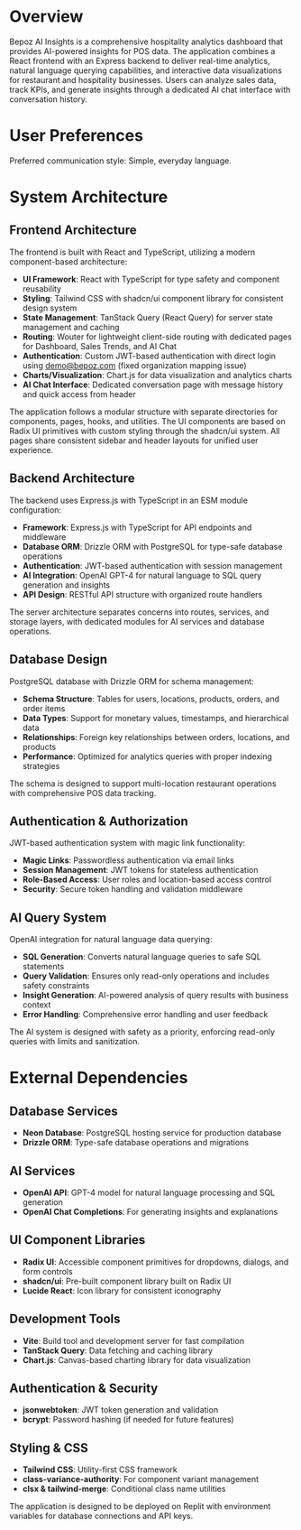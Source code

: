 # Overview

Bepoz AI Insights is a comprehensive hospitality analytics dashboard that provides AI-powered insights for POS data. The application combines a React frontend with an Express backend to deliver real-time analytics, natural language querying capabilities, and interactive data visualizations for restaurant and hospitality businesses. Users can analyze sales data, track KPIs, and generate insights through a dedicated AI chat interface with conversation history.

# User Preferences

Preferred communication style: Simple, everyday language.

# System Architecture

## Frontend Architecture

The frontend is built with React and TypeScript, utilizing a modern component-based architecture:

- **UI Framework**: React with TypeScript for type safety and component reusability
- **Styling**: Tailwind CSS with shadcn/ui component library for consistent design system
- **State Management**: TanStack Query (React Query) for server state management and caching
- **Routing**: Wouter for lightweight client-side routing with dedicated pages for Dashboard, Sales Trends, and AI Chat
- **Authentication**: Custom JWT-based authentication with direct login using demo@bepoz.com (fixed organization mapping issue)
- **Charts/Visualization**: Chart.js for data visualization and analytics charts
- **AI Chat Interface**: Dedicated conversation page with message history and quick access from header

The application follows a modular structure with separate directories for components, pages, hooks, and utilities. The UI components are based on Radix UI primitives with custom styling through the shadcn/ui system. All pages share consistent sidebar and header layouts for unified user experience.

## Backend Architecture

The backend uses Express.js with TypeScript in an ESM module configuration:

- **Framework**: Express.js with TypeScript for API endpoints and middleware
- **Database ORM**: Drizzle ORM with PostgreSQL for type-safe database operations
- **Authentication**: JWT-based authentication with session management
- **AI Integration**: OpenAI GPT-4 for natural language to SQL query generation and insights
- **API Design**: RESTful API structure with organized route handlers

The server architecture separates concerns into routes, services, and storage layers, with dedicated modules for AI services and database operations.

## Database Design

PostgreSQL database with Drizzle ORM for schema management:

- **Schema Structure**: Tables for users, locations, products, orders, and order items
- **Data Types**: Support for monetary values, timestamps, and hierarchical data
- **Relationships**: Foreign key relationships between orders, locations, and products
- **Performance**: Optimized for analytics queries with proper indexing strategies

The schema is designed to support multi-location restaurant operations with comprehensive POS data tracking.

## Authentication & Authorization

JWT-based authentication system with magic link functionality:

- **Magic Links**: Passwordless authentication via email links
- **Session Management**: JWT tokens for stateless authentication
- **Role-Based Access**: User roles and location-based access control
- **Security**: Secure token handling and validation middleware

## AI Query System

OpenAI integration for natural language data querying:

- **SQL Generation**: Converts natural language queries to safe SQL statements
- **Query Validation**: Ensures only read-only operations and includes safety constraints
- **Insight Generation**: AI-powered analysis of query results with business context
- **Error Handling**: Comprehensive error handling and user feedback

The AI system is designed with safety as a priority, enforcing read-only queries with limits and sanitization.

# External Dependencies

## Database Services
- **Neon Database**: PostgreSQL hosting service for production database
- **Drizzle ORM**: Type-safe database operations and migrations

## AI Services
- **OpenAI API**: GPT-4 model for natural language processing and SQL generation
- **OpenAI Chat Completions**: For generating insights and explanations

## UI Component Libraries
- **Radix UI**: Accessible component primitives for dropdowns, dialogs, and form controls
- **shadcn/ui**: Pre-built component library built on Radix UI
- **Lucide React**: Icon library for consistent iconography

## Development Tools
- **Vite**: Build tool and development server for fast compilation
- **TanStack Query**: Data fetching and caching library
- **Chart.js**: Canvas-based charting library for data visualization

## Authentication & Security
- **jsonwebtoken**: JWT token generation and validation
- **bcrypt**: Password hashing (if needed for future features)

## Styling & CSS
- **Tailwind CSS**: Utility-first CSS framework
- **class-variance-authority**: For component variant management
- **clsx & tailwind-merge**: Conditional class name utilities

The application is designed to be deployed on Replit with environment variables for database connections and API keys.